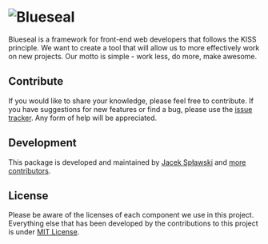 # <img src="http://rawgithub.com/zacol/blueseal/master/blueseal.png" alt="Blueseal" title="Blueseal">

Blueseal is a framework for front-end web developers that follows the KISS principle. We want to create a tool that will allow us to more effectively work on new projects. Our motto is simple - work less, do more, make awesome.

## Contribute

If you would like to share your knowledge, please feel free to contribute. If you have suggestions for new features or find a bug, please use the [issue tracker](https://github.com/zacol/blueseal/issues). Any form of help will be appreciated.

## Development

This package is developed and maintained by
[Jacek Spławski](http://jaceksplawski.pl) and [more contributors](https://github.com/zacol/blueseal/graphs/contributors).

## License

Please be aware of the licenses of each component we use in this project. Everything else that has been developed by the contributions to this project is
under [MIT License](LICENSE.md).

